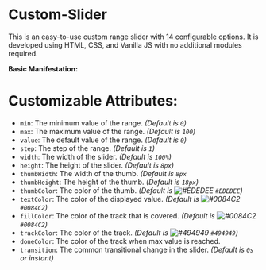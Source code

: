 # Custom-Slider
This is an easy-to-use custom range slider with [14 configurable options](#customizable-attributes:). It is developed using HTML, CSS, and Vanilla JS with no additional modules required.

**Basic Manifestation:**

# Customizable Attributes:

- `min`: The minimum value of the range. _(Default is `0`)_
- `max`: The maximum value of the range. _(Default is `100`)_
- `value`: The default value of the range. _(Default is `0`)_
- `step`: The step of the range. _(Default is `1`)_
- `width`: The width of the slider. _(Default is `100%`)_
- `height`: The height of the slider. _(Default is `8px`)_
- `thumbWidth`: The width of the thumb. _(Default is `8px`_
- `thumbHeight`: The height of the thumb. _(Default is `18px`)_
- `thumbColor`: The color of the thumb. _(Default is ![#EDEDEE](https://placehold.co/15x15/EDEDEE/EDEDEE.png) `#EDEDEE`)_
- `textColor`: The color of the displayed value. _(Default is ![#0084C2](https://placehold.co/15x15/0084c2/0084c2.png) `#0084C2`)_
- `fillColor`: The color of the track that is covered. _(Default is ![#0084C2](https://placehold.co/15x15/0084c2/0084c2.png) `#0084C2`)_
- `trackColor`: The color of the track. _(Default is ![#494949](https://placehold.co/15x15/494949/494949.png) `#494949`)_
- `doneColor`: The color of the track when max value is reached. 
- `transition`: The common transitional change in the slider. _(Default is `0s` or instant)_
